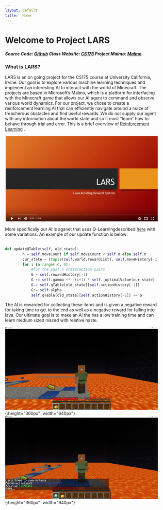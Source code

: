 ```yaml
---
layout: default
title:  Home
---
```


# Welcome to Project LARS
##### Source Code: [Github](https://github.com/ssaltzen/LARS)							 	 Class Website: [CS175](http://sameersingh.org/courses/aiproj/sp17/)						 		 Project Malmo: [Malmo](https://github.com/Microsoft/malmo)

### What is LARS?

LARS is an on going project for the CS175 course at University California, Irvine. Our goal is to explore various machine learning techniques and implement an interesting AI to interact with the world of Minecraft. The projects are based in Microsoft’s Malmo, which is a platform for interfacing with the Minecraft game that allows our AI agent to command and observe various world dynamics. 
For our project, we chose to create a reinforcement learning AI that can efficiently navigate around a maze of treacherous obstacles and find useful rewards. We do not supply our agent with any information about the world state and so it must “learn” how to behave through trial and error. This is a brief overview of [Reinforcement Learning](https://en.wikipedia.org/wiki/Reinforcement_learning) .



[![LARSVID](VideoLink.PNG)](https://youtu.be/fzii_TnV2Xg "LARS project video HD")


	
More specifically our AI is aganet that uses Q-Learningdescribed [here](https://en.wikipedia.org/wiki/Q-learning) with some variations. An example of our update function is below:

```python

def updateQTable(self, old_state):
        n = self.moveCount if self.moveCount < self.n else self.n
        cur_state = (tuple(self.world.rewardList), self.moveHistory[-1])
        for i in range(-n, 0):
            #for the past n state/action pairs
            G = self.rewardHistory[-1]
            G += self.gamma ** -(i+1) * self._optimalValue(cur_state)
            G-= self.qTable[old_state][self.actionHistory[-1]]
            G*= self.alpha
            self.qTable[old_state][self.actionHistory[-1]] += G
```


The AI is rewarded for collecting these items and is given a negative reward for taking time to get to the end as well as a negative reward for falling into lava.
Our ultimate goal is to make an AI the has a low training time and can learn medium sized mazed with relative haste.

![](Maze1.png){:height="360px" :width="640px"}
![](Maze2.png){:height="360px" :width="640px"}


